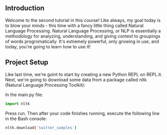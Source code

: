 ## Introduction
Welcome to the second tutorial in this course! Like always, my goal today is to blow your minds - this time with a fancy little thing called Natural Language Processing. Natural Language Processing, or NLP is essentially a methodology for analyzing, understanding, and giving context to groupings of words progromatically. It's extremely powerful, only growing in use, and today, you're going to learn how to use it!

## Project Setup
Like last time, we're goint to start by creating a new Python REPL on REPL.it. Next, we're going to download some data from a package called nltk (Natural Language Processing Toolkit):

In the main.py file:
```python
import nltk
```

Press run. Then after your code finishes running, execute the following line in the Bash console:
```bash
nltk.download('twitter_samples')
```